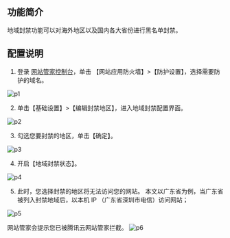 ## 功能简介
地域封禁功能可以对海外地区以及国内各大省份进行黑名单封禁。

## 配置说明
1. 登录 [网站管家控制台](https://console.cloud.tencent.com/guanjia)，单击 【网站应用防火墙】>【防护设置】，选择需要防护的域名。

 ![p1](https://main.qcloudimg.com/raw/b70a2646127ffedfcb3f95299e2c9cb5.png)

2. 单击【基础设置】>【编辑封禁地区】，进入地域封禁配置界面。

 ![p2](https://main.qcloudimg.com/raw/3aee7bc68ac47de92f85ff61d127d599.png)

3. 勾选您要封禁的地区，单击【确定】。

 ![p3](https://main.qcloudimg.com/raw/fc1ef621ecc365ec70e556ebfcf1e656.png)

4. 开启【地域封禁状态】。

 ![p4](https://main.qcloudimg.com/raw/2d5717877752a952070eff8d707f058b.png)

5. 此时，您选择封禁的地区将无法访问您的网站。
本文以广东省为例，当广东省被列入封禁地域后，以本机 IP （广东省深圳市电信）访问网站；

 ![p5](https://main.qcloudimg.com/raw/19de2bbabdd1956295b7e4c1403c9164.png)

 网站管家会提示您已被腾讯云网站管家拦截。
 ![p6](https://main.qcloudimg.com/raw/5322fe8244b24c76b67de869acd92140.png)
